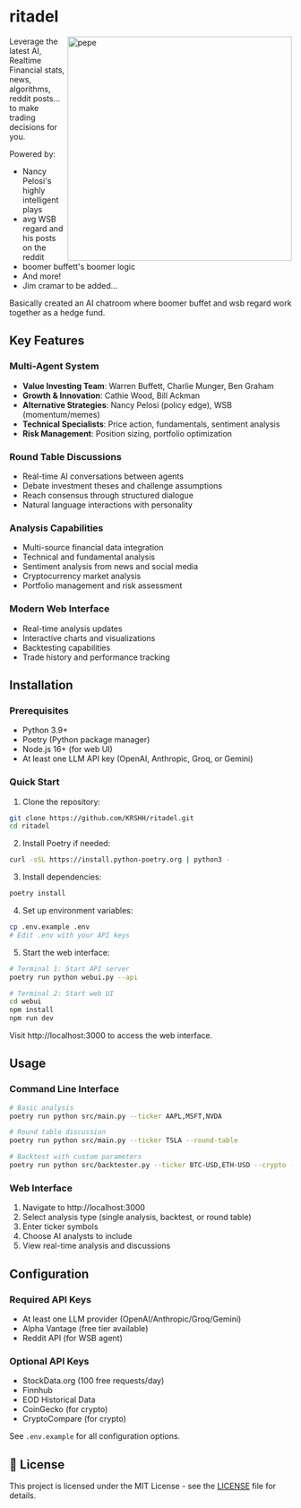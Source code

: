 # ritadel

<img align="right" width="400" src="https://github.com/user-attachments/assets/4eab549a-76ce-4e88-aac7-1f74a19b6e6d" alt="pepe"/>

Leverage the latest AI, Realtime Financial stats, news, algorithms, reddit posts... to make trading decisions for you. 

Powered by:
- Nancy Pelosi's highly intelligent plays
- avg WSB regard and his posts on the reddit
- boomer buffett's boomer logic
- And more! 
- Jim cramar to be added...

Basically created an AI chatroom where boomer buffet and wsb regard work together as a hedge fund.

## Key Features

### Multi-Agent System
- **Value Investing Team**: Warren Buffett, Charlie Munger, Ben Graham
- **Growth & Innovation**: Cathie Wood, Bill Ackman
- **Alternative Strategies**: Nancy Pelosi (policy edge), WSB (momentum/memes)
- **Technical Specialists**: Price action, fundamentals, sentiment analysis
- **Risk Management**: Position sizing, portfolio optimization

### Round Table Discussions
- Real-time AI conversations between agents
- Debate investment theses and challenge assumptions
- Reach consensus through structured dialogue
- Natural language interactions with personality

### Analysis Capabilities
- Multi-source financial data integration
- Technical and fundamental analysis
- Sentiment analysis from news and social media
- Cryptocurrency market analysis
- Portfolio management and risk assessment

### Modern Web Interface
- Real-time analysis updates
- Interactive charts and visualizations
- Backtesting capabilities
- Trade history and performance tracking

## Installation

### Prerequisites
- Python 3.9+
- Poetry (Python package manager)
- Node.js 16+ (for web UI)
- At least one LLM API key (OpenAI, Anthropic, Groq, or Gemini)

### Quick Start

1. Clone the repository:
```bash
git clone https://github.com/KRSHH/ritadel.git
cd ritadel
```

2. Install Poetry if needed:
```bash
curl -sSL https://install.python-poetry.org | python3 -
```

3. Install dependencies:
```bash
poetry install
```

4. Set up environment variables:
```bash
cp .env.example .env
# Edit .env with your API keys
```

5. Start the web interface:
```bash
# Terminal 1: Start API server
poetry run python webui.py --api

# Terminal 2: Start web UI
cd webui
npm install
npm run dev
```

Visit http://localhost:3000 to access the web interface.

## Usage

### Command Line Interface
```bash
# Basic analysis
poetry run python src/main.py --ticker AAPL,MSFT,NVDA

# Round table discussion
poetry run python src/main.py --ticker TSLA --round-table

# Backtest with custom parameters
poetry run python src/backtester.py --ticker BTC-USD,ETH-USD --crypto --initial-cash 100000
```

### Web Interface
1. Navigate to http://localhost:3000
2. Select analysis type (single analysis, backtest, or round table)
3. Enter ticker symbols
4. Choose AI analysts to include
5. View real-time analysis and discussions

## Configuration

### Required API Keys
- At least one LLM provider (OpenAI/Anthropic/Groq/Gemini)
- Alpha Vantage (free tier available)
- Reddit API (for WSB agent)

### Optional API Keys
- StockData.org (100 free requests/day)
- Finnhub
- EOD Historical Data
- CoinGecko (for crypto)
- CryptoCompare (for crypto)

See `.env.example` for all configuration options.

## 📄 License

This project is licensed under the MIT License - see the [LICENSE](LICENSE) file for details.
